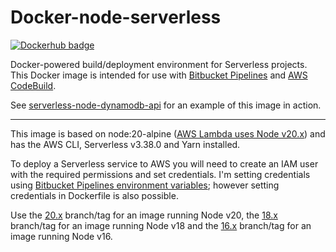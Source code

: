 # Docker-node-serverless

[![Dockerhub badge](http://dockeri.co/image/jch254/docker-node-serverless)](https://hub.docker.com/r/jch254/docker-node-serverless)

Docker-powered build/deployment environment for Serverless projects. This Docker image is intended for use with [Bitbucket Pipelines](https://bitbucket.org/product/features/pipelines) and [AWS CodeBuild](https://aws.amazon.com/codebuild).

See [serverless-node-dynamodb-api](https://github.com/jch254/serverless-node-dynamodb-api) for an example of this image in action.

---

This image is based on node:20-alpine ([AWS Lambda uses Node v20.x](http://docs.aws.amazon.com/lambda/latest/dg/current-supported-versions.html)) and has the AWS CLI, Serverless v3.38.0 and Yarn installed.

To deploy a Serverless service to AWS you will need to create an IAM user with the required permissions and set credentials. I'm setting credentials using [Bitbucket Pipelines environment variables](https://confluence.atlassian.com/bitbucket/environment-variables-in-bitbucket-pipelines-794502608.html); however setting credentials in Dockerfile is also possible.

Use the [20.x](https://github.com/jch254/docker-node-serverless/tree/20.x) branch/tag for an image running Node v20, the [18.x](https://github.com/jch254/docker-node-serverless/tree/18.x) branch/tag for an image running Node v18 and the [16.x](https://github.com/jch254/docker-node-serverless/tree/16.x) branch/tag for an image running Node v16.
